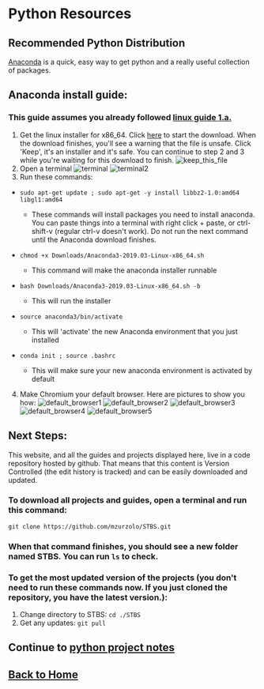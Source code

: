 # Python Resources

## Recommended Python Distribution

[Anaconda](https://www.anaconda.com/distribution/) is a quick, easy way to get python and a really useful collection of packages.

## Anaconda install guide:

### This guide assumes you already followed [linux guide 1.a.](../Linux/README.md)

1. Get the linux installer for x86_64\. Click [here](https://repo.anaconda.com/archive/Anaconda3-2019.03-Linux-x86_64.sh) to start the download. When the download finishes, you'll see a warning that the file is unsafe. Click 'Keep', it's an installer and it's safe. You can continue to step 2 and 3 while you're waiting for this download to finish. ![keep_this_file](Pictures/keep_this_file.png)
2. Open a terminal ![terminal](Pictures/terminal.png) ![terminal2](Pictures/terminal2.png)
3. Run these commands:

  - `sudo apt-get update ; sudo apt-get -y install libbz2-1.0:amd64 libgl1:amd64`

    - These commands will install packages you need to install anaconda. You can paste things into a terminal with right click + paste, or ctrl-shift-v (regular ctrl-v doesn't work). Do not run the next command until the Anaconda download finishes.

  - `chmod +x Downloads/Anaconda3-2019.03-Linux-x86_64.sh`

    - This command will make the anaconda installer runnable

  - `bash Downloads/Anaconda3-2019.03-Linux-x86_64.sh -b`

    - This will run the installer

  - `source anaconda3/bin/activate`

    - This will 'activate' the new Anaconda environment that you just installed

  - `conda init ; source .bashrc`

    - This will make sure your new anaconda environment is activated by default

4. Make Chromium your default browser. Here are pictures to show you how: ![default_browser1](Pictures/default_browser1.png) ![default_browser2](Pictures/default_browser2.png) ![default_browser3](Pictures/default_browser3.png) ![default_browser4](Pictures/default_browser4.png) ![default_browser5](Pictures/default_browser5.png)

## Next Steps:

This website, and all the guides and projects displayed here, live in a code repository hosted by github. That means that this content is Version Controlled (the edit history is tracked) and can be easily downloaded and updated.

### To download all projects and guides, open a terminal and run this command:

`git clone https://github.com/mzurzolo/STBS.git`

### When that command finishes, you should see a new folder named STBS. You can run `ls` to check.

### To get the most updated version of the projects (you don't need to run these commands now. If you just cloned the repository, you have the latest version.):

1. Change directory to STBS: `cd ./STBS`
2. Get any updates: `git pull`

## Continue to [python project notes](Projects/README.md)

## [Back to Home](https://skiptheboringstuff.com)
